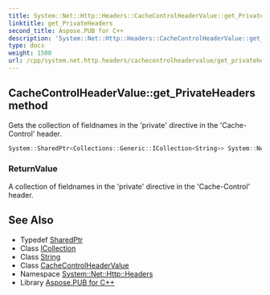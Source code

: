 ```yaml
---
title: System::Net::Http::Headers::CacheControlHeaderValue::get_PrivateHeaders method
linktitle: get_PrivateHeaders
second_title: Aspose.PUB for C++
description: 'System::Net::Http::Headers::CacheControlHeaderValue::get_PrivateHeaders method. Gets the collection of fieldnames in the ''private'' directive in the ''Cache-Control'' header in C++.'
type: docs
weight: 1500
url: /cpp/system.net.http.headers/cachecontrolheadervalue/get_privateheaders/
---
```

## CacheControlHeaderValue::get_PrivateHeaders method


Gets the collection of fieldnames in the 'private' directive in the 'Cache-Control' header.

```cpp
System::SharedPtr<Collections::Generic::ICollection<String>> System::Net::Http::Headers::CacheControlHeaderValue::get_PrivateHeaders()
```


### ReturnValue

A collection of fieldnames in the 'private' directive in the 'Cache-Control' header.

## See Also

* Typedef [SharedPtr](../../../system/sharedptr/)
* Class [ICollection](../../../system.collections.generic/icollection/)
* Class [String](../../../system/string/)
* Class [CacheControlHeaderValue](../)
* Namespace [System::Net::Http::Headers](../../)
* Library [Aspose.PUB for C++](../../../)
